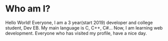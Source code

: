 # Who am I?
Hello World! Everyone, I am a 3 year(start 2019) developer and college student, Dev EB.
My main language is C, C++, C\#...
Now, I am learning web development.
Everyone who has visited my profile, have a nice day.
